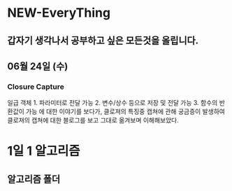 # NEW-EveryThing

## 갑자기 생각나서 공부하고 싶은 모든것을 올립니다.

## 06월 24일 (수)
### Closure Capture
일급 객체 
    1. 파라미터로 전달 가능 
    2. 변수/상수 등으로 저장 및 전달 가능
    3. 함수의 반환값이 가능 
에 대한 이야기를 보다가, 클로져의 특징중 캡쳐에 관해 궁금증이 발생하여 클로져의 캡쳐에 대한 블로그를 보고 그대로 옮겨보며 이해해보았다.
    
# 1일 1 알고리즘
## 알고리즘 폴더
